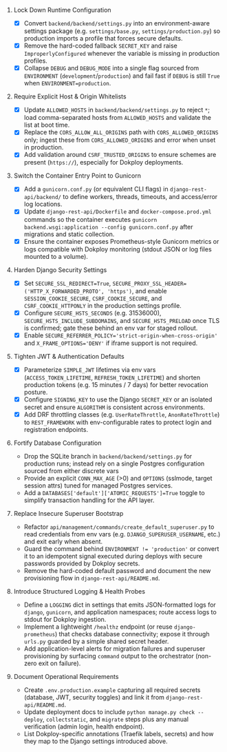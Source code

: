 1. Lock Down Runtime Configuration
	- [x] Convert `backend/backend/settings.py` into an environment-aware settings package (e.g. `settings/base.py`, `settings/production.py`) so production imports a profile that forces secure defaults.
	- [x] Remove the hard-coded fallback `SECRET_KEY` and raise `ImproperlyConfigured` whenever the variable is missing in production profiles.
	- [x] Collapse `DEBUG` and `DEBUG_MODE` into a single flag sourced from `ENVIRONMENT` (`development`/`production`) and fail fast if `DEBUG` is still `True` when `ENVIRONMENT=production`.

2. Require Explicit Host & Origin Whitelists
	- [x] Update `ALLOWED_HOSTS` in `backend/backend/settings.py` to reject `*`; load comma-separated hosts from `ALLOWED_HOSTS` and validate the list at boot time.
	- [x] Replace the `CORS_ALLOW_ALL_ORIGINS` path with `CORS_ALLOWED_ORIGINS` only; ingest these from `CORS_ALLOWED_ORIGINS` and error when unset in production.
	- [x] Add validation around `CSRF_TRUSTED_ORIGINS` to ensure schemes are present (`https://`), especially for Dokploy deployments.

3. Switch the Container Entry Point to Gunicorn
	- [x] Add a `gunicorn.conf.py` (or equivalent CLI flags) in `django-rest-api/backend/` to define workers, threads, timeouts, and access/error log locations.
	- [x] Update `django-rest-api/Dockerfile` and `docker-compose.prod.yml` commands so the container executes `gunicorn backend.wsgi:application --config gunicorn.conf.py` after migrations and static collection.
	- [x] Ensure the container exposes Prometheus-style Gunicorn metrics or logs compatible with Dokploy monitoring (stdout JSON or log files mounted to a volume).

4. Harden Django Security Settings
	- [x] Set `SECURE_SSL_REDIRECT=True`, `SECURE_PROXY_SSL_HEADER=('HTTP_X_FORWARDED_PROTO', 'https')`, and enable `SESSION_COOKIE_SECURE`, `CSRF_COOKIE_SECURE`, and `CSRF_COOKIE_HTTPONLY` in the production settings profile.
	- [x] Configure `SECURE_HSTS_SECONDS` (e.g. 31536000), `SECURE_HSTS_INCLUDE_SUBDOMAINS`, and `SECURE_HSTS_PRELOAD` once TLS is confirmed; gate these behind an env var for staged rollout.
	- [x] Enable `SECURE_REFERRER_POLICY='strict-origin-when-cross-origin'` and `X_FRAME_OPTIONS='DENY'` if iframe support is not required.

5. Tighten JWT & Authentication Defaults
	- [x] Parameterize `SIMPLE_JWT` lifetimes via env vars (`ACCESS_TOKEN_LIFETIME`, `REFRESH_TOKEN_LIFETIME`) and shorten production tokens (e.g. 15 minutes / 7 days) for better revocation posture.
	- [x] Configure `SIGNING_KEY` to use the Django `SECRET_KEY` or an isolated secret and ensure `ALGORITHM` is consistent across environments.
	- [x] Add DRF throttling classes (e.g. `UserRateThrottle`, `AnonRateThrottle`) to `REST_FRAMEWORK` with env-configurable rates to protect login and registration endpoints.

6. Fortify Database Configuration
	- Drop the SQLite branch in `backend/backend/settings.py` for production runs; instead rely on a single Postgres configuration sourced from either discrete vars
	- Provide an explicit `CONN_MAX_AGE` (>0) and `OPTIONS` (sslmode, target session attrs) tuned for managed Postgres services.
	- Add a `DATABASES['default']['ATOMIC_REQUESTS']=True` toggle to simplify transaction handling for the API layer.

7. Replace Insecure Superuser Bootstrap
	- Refactor `api/management/commands/create_default_superuser.py` to read credentials from env vars (e.g. `DJANGO_SUPERUSER_USERNAME`, etc.) and exit early when absent.
	- Guard the command behind `ENVIRONMENT != 'production'` or convert it to an idempotent signal executed during deploys with secure passwords provided by Dokploy secrets.
	- Remove the hard-coded default password and document the new provisioning flow in `django-rest-api/README.md`.

8. Introduce Structured Logging & Health Probes
	- Define a `LOGGING` dict in settings that emits JSON-formatted logs for `django`, `gunicorn`, and application namespaces; route access logs to stdout for Dokploy ingestion.
	- Implement a lightweight `/healthz` endpoint (or reuse `django-prometheus`) that checks database connectivity; expose it through `urls.py` guarded by a simple shared secret header.
	- Add application-level alerts for migration failures and superuser provisioning by surfacing `command` output to the orchestrator (non-zero exit on failure).

9. Document Operational Requirements
	- Create `.env.production.example` capturing all required secrets (database, JWT, security toggles) and link it from `django-rest-api/README.md`.
	- Update deployment docs to include `python manage.py check --deploy`, `collectstatic`, and `migrate` steps plus any manual verification (admin login, health endpoint).
	- List Dokploy-specific annotations (Traefik labels, secrets) and how they map to the Django settings introduced above.
